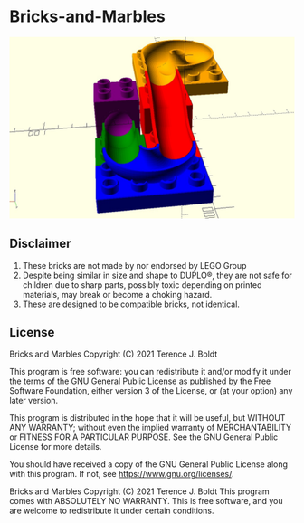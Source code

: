 # Bricks-and-Marbles

![Image of Bricks and Marbles](/files/Bricks-and-Marbles.jpg)

## Disclaimer
1. These bricks are not made by nor endorsed by LEGO Group
2. Despite being similar in size and shape to DUPLO®, they are not safe for children due to sharp parts, possibly toxic depending on printed materials, may break or become a choking hazard.
3. These are designed to be compatible bricks, not identical.


## License
Bricks and Marbles
Copyright (C) 2021  Terence J. Boldt

This program is free software: you can redistribute it and/or modify
it under the terms of the GNU General Public License as published by
the Free Software Foundation, either version 3 of the License, or
(at your option) any later version.

This program is distributed in the hope that it will be useful,
but WITHOUT ANY WARRANTY; without even the implied warranty of
MERCHANTABILITY or FITNESS FOR A PARTICULAR PURPOSE.  See the
GNU General Public License for more details.

You should have received a copy of the GNU General Public License
along with this program.  If not, see <https://www.gnu.org/licenses/>.

Bricks and Marbles  Copyright (C) 2021  Terence J. Boldt
This program comes with ABSOLUTELY NO WARRANTY.
This is free software, and you are welcome to redistribute it
under certain conditions.
